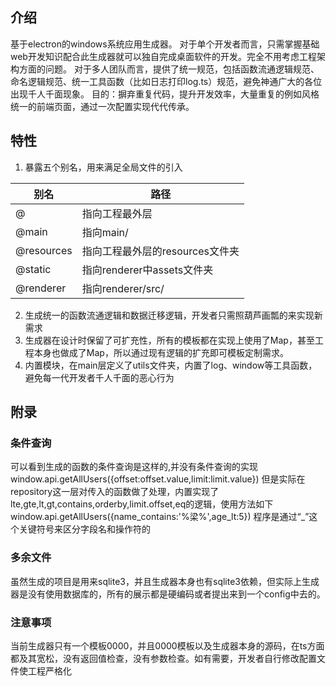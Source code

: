 ## 介绍
基于electron的windows系统应用生成器。
对于单个开发者而言，只需掌握基础web开发知识配合此生成器就可以独自完成桌面软件的开发。完全不用考虑工程架构方面的问题。
对于多人团队而言，提供了统一规范，包括函数流通逻辑规范、命名逻辑规范、统一工具函数（比如日志打印log.ts）规范，避免神通广大的各位出现千人千面现象。
目的：摒弃重复代码，提升开发效率，大量重复的例如风格统一的前端页面，通过一次配置实现代代传承。

## 特性
1. 暴露五个别名，用来满足全局文件的引入

| 别名       | 路径                            |
| ---------- | ------------------------------- |
| @          | 指向工程最外层                  |
| @main      | 指向main/                       |
| @resources | 指向工程最外层的resources文件夹 |
| @static    | 指向renderer中assets文件夹      |
| @renderer  | 指向renderer/src/               |

2. 生成统一的函数流通逻辑和数据迁移逻辑，开发者只需照葫芦画瓢的来实现新需求
3. 生成器在设计时保留了可扩充性，所有的模板都在实现上使用了Map，甚至工程本身也做成了Map，所以通过现有逻辑的扩充即可模板定制需求。
4. 内置模块，在main层定义了utils文件夹，内置了log、window等工具函数，避免每一代开发者千人千面的恶心行为




## 附录
### 条件查询
可以看到生成的函数的条件查询是这样的,并没有条件查询的实现
window.api.getAllUsers({offset:offset.value,limit:limit.value})
但是实际在repository这一层对传入的函数做了处理，内置实现了lte,gte,lt,gt,contains,orderby,limit.offset,eq的逻辑，使用方法如下
window.api.getAllUsers({name_contains:'%梁%',age_lt:5})
程序是通过“_”这个关键符号来区分字段名和操作符的

### 多余文件

虽然生成的项目是用来sqlite3，并且生成器本身也有sqlite3依赖，但实际上生成器是没有使用数据库的，所有的展示都是硬编码或者提出来到一个config中去的。

### 注意事项

当前生成器只有一个模板0000，并且0000模板以及生成器本身的源码，在ts方面都及其宽松，没有返回值检查，没有参数检查。如有需要，开发者自行修改配置文件使工程严格化
